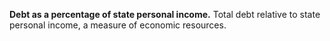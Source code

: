 **Debt as a percentage of state personal income.** Total debt relative to state personal income, a measure of economic resources.